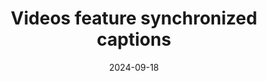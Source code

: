 ---
N: '117'
Rubrique: Images et médias
title: Videos feature synchronized captions
abstract: 
categories: ["Images and media"]
agrege: O4117-E028
opquast: '4 117'
indiceebook: '28'
description: "Rule n° 028"
before: "027"
weight: "028"
after: "029"
actif: '1'
layout: rules
date: 2024-09-18
tags: ["", ""]
objectif: ["", ""]
Meo: [""]
Controle: [""
]
epubcheck: 
ace: 
humancheck: true
Source: ["Opquast"]
Referentiel: [""]
Steps: ["", ""]
---